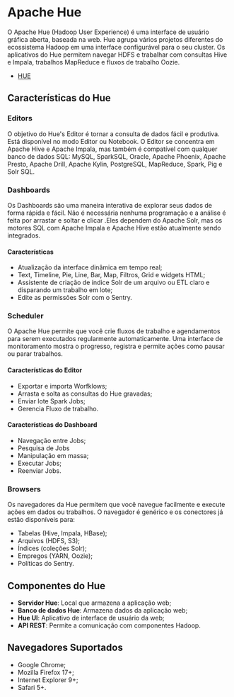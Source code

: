 # Apache Hue
O Apache Hue (Hadoop User Experience) é uma interface de usuário gráfica aberta, baseada na web. Hue agrupa vários projetos diferentes do ecossistema Hadoop em uma interface configurável para o seu cluster. Os aplicativos do Hue permitem navegar HDFS e trabalhar com consultas Hive e Impala, trabalhos MapReduce e fluxos de trabalho Oozie.

- [HUE](http://gethue.com/)

## Características do Hue

### Editors
O objetivo do Hue's Editor é tornar a consulta de dados fácil e produtiva. Está disponível no modo Editor ou Notebook. O Editor se concentra em Apache Hive e Apache Impala, mas também é compatível com qualquer banco de dados SQL: MySQL, SparkSQL, Oracle, Apache Phoenix, Apache Presto, Apache Drill, Apache Kylin, PostgreSQL, MapReduce, Spark, Pig e Solr SQL.

### Dashboards
Os Dashboards são uma maneira interativa de explorar seus dados de forma rápida e fácil. Não é necessária nenhuma programação e a análise é feita por arrastar e soltar e clicar .Eles dependem do Apache Solr, mas os motores SQL com Apache Impala e Apache Hive estão atualmente sendo integrados.

#### Características
- Atualização da interface dinâmica em tempo real;
- Text, Timeline, Pie, Line, Bar, Map, Filtros, Grid e widgets HTML;
- Assistente de criação de índice Solr de um arquivo ou ETL claro e disparando um trabalho em lote;
- Edite as permissões Solr com o Sentry.

### Scheduler
O Apache Hue permite que você crie fluxos de trabalho e agendamentos para serem executados regularmente automaticamente. Uma interface de monitoramento mostra o progresso, registra e permite ações como pausar ou parar trabalhos.

#### Características do Editor
- Exportar e importa Worfklows;
- Arrasta e solta as consultas do Hue gravadas;
- Enviar lote Spark Jobs;
- Gerencia Fluxo de trabalho.

#### Características do Dashboard
- Navegação entre Jobs;
- Pesquisa de Jobs
- Manipulação em massa;
- Executar Jobs;
- Reenviar Jobs.

### Browsers
Os navegadores da Hue permitem que você navegue facilmente e execute ações em dados ou trabalhos. O navegador é genérico e os conectores já estão disponíveis para:
- Tabelas (Hive, Impala, HBase);
- Arquivos (HDFS, S3);
- Índices (coleções Solr);
- Empregos (YARN, Oozie);
- Políticas do Sentry.

## Componentes do Hue
- **Servidor Hue**: Local que armazena a aplicação web;
- **Banco de dados Hue**: Armazena dados da aplicação web;
- **Hue UI**: Aplicativo de interface de usuário da web;
- **API REST**: Permite a comunicação com componentes Hadoop.

## Navegadores Suportados
- Google Chrome;
- Mozilla Firefox 17+;
- Internet Explorer 9+;
- Safari 5+.